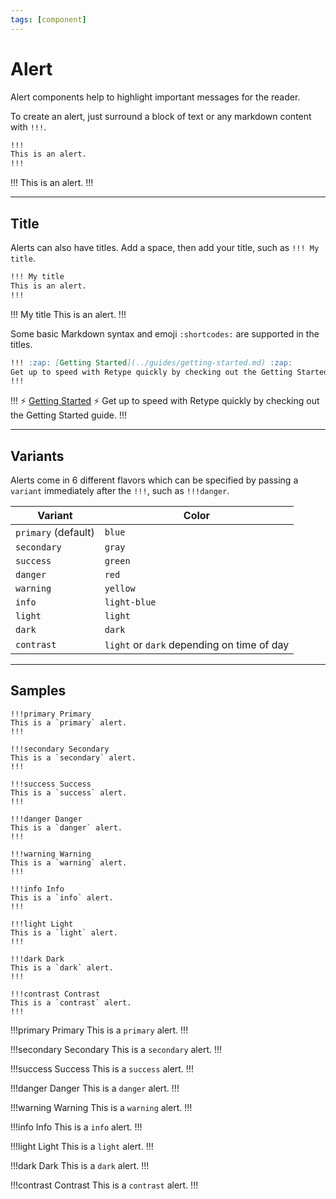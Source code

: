 ```yaml
---
tags: [component]
---
```

# Alert

Alert components help to highlight important messages for the reader.

To create an alert, just surround a block of text or any markdown content with `!!!`.

```md
!!!
This is an alert.
!!!
```

!!!
This is an alert.
!!!

---

## Title

Alerts can also have titles. Add a space, then add your title, such as `!!! My title`.

```md
!!! My title
This is an alert.
!!!
```

!!! My title
This is an alert.
!!!

Some basic Markdown syntax and emoji `:shortcodes:` are supported in the titles.

```md
!!! :zap: [Getting Started](../guides/getting-started.md) :zap:
Get up to speed with Retype quickly by checking out the Getting Started guide.
!!!
```

!!! :zap: [Getting Started](../guides/getting-started.md) :zap:
Get up to speed with Retype quickly by checking out the Getting Started guide.
!!!

---

## Variants

Alerts come in 6 different flavors which can be specified by passing a `variant` immediately after the `!!!`, such as `!!!danger`.

| Variant | Color |
| --- | --- |
| `primary` (default) | `blue` |
| `secondary` | `gray` |
| `success` | `green` |
| `danger` | `red` |
| `warning` | `yellow` |
| `info` | `light-blue` |
| `light` | `light` |
| `dark` | `dark` |
| `contrast` | `light` or `dark` depending on time of day |

---

## Samples

```
!!!primary Primary
This is a `primary` alert.
!!!

!!!secondary Secondary
This is a `secondary` alert.
!!!

!!!success Success
This is a `success` alert.
!!!

!!!danger Danger
This is a `danger` alert.
!!!

!!!warning Warning
This is a `warning` alert.
!!!

!!!info Info
This is a `info` alert.
!!!

!!!light Light
This is a `light` alert.
!!!

!!!dark Dark
This is a `dark` alert.
!!!

!!!contrast Contrast
This is a `contrast` alert.
!!!
```

!!!primary Primary
This is a `primary` alert.
!!!

!!!secondary Secondary
This is a `secondary` alert.
!!!

!!!success Success
This is a `success` alert.
!!!

!!!danger Danger
This is a `danger` alert.
!!!

!!!warning Warning
This is a `warning` alert.
!!!

!!!info Info
This is a `info` alert.
!!!

!!!light Light
This is a `light` alert.
!!!

!!!dark Dark
This is a `dark` alert.
!!!

!!!contrast Contrast
This is a `contrast` alert.
!!!
